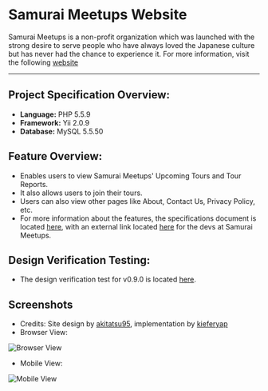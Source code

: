 # Samurai Meetups Website

Samurai Meetups is a non-profit organization which was launched with the strong desire to serve people who have always loved the Japanese culture but has never had the chance to experience it. For more information, visit the following [website](http://www.meetup.com/en-US/https-www-facebook-com-samuraimeetups/)

-----------------------

## Project Specification Overview:
- **Language:** PHP 5.5.9
- **Framework:** Yii 2.0.9
- **Database:** MySQL 5.5.50

## Feature Overview:
- Enables users to view Samurai Meetups' Upcoming Tours and Tour Reports.
- It also allows users to join their tours.
- Users can also view other pages like About, Contact Us, Privacy Policy, etc.
- For more information about the features, the specifications document is located [here](https://github.com/kieferyap/samurai-meetups/blob/master/specifications-document.pdf), with an external link located [here](https://docs.google.com/document/d/13UPnuC5yzWI8EqlRiTqM4Mfo5KutagmE5YJbLtW9Awo/edit) for the devs at Samurai Meetups.

## Design Verification Testing:
- The design verification test for v0.9.0 is located [here](https://docs.google.com/spreadsheets/d/1d8fwL-HnEUmXFkWt9uHddlgZ2GWuw8X9SjREG-VUt1s/edit?usp=sharing).

## Screenshots
- Credits: Site design by [akitatsu95](https://github.com/akitatsu95), implementation by [kieferyap](https://github.com/kieferyap)
- Browser View:

![Browser View](https://github.com/kieferyap/samurai-meetups/blob/master/web/images/demo-full.gif "Browser View")

- Mobile View:

![Mobile View](https://github.com/kieferyap/samurai-meetups/blob/master/web/images/demo-responsive.gif "Mobile View")

